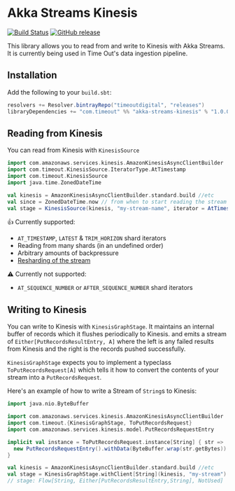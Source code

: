 # Akka Streams Kinesis

[![Build Status](https://travis-ci.org/timeoutdigital/akka-streams-kinesis.svg?branch=master)](https://travis-ci.org/timeoutdigital/akka-streams-kinesis)
[![GitHub release](https://img.shields.io/github/tag/timeoutdigital/akka-streams-kinesis.svg)](https://github.com/timeoutdigital/akka-streams-kinesis/releases)

This library allows you to read from and write to Kinesis with Akka Streams. It is currently 
being used in Time Out's data ingestion pipeline.

## Installation

Add the following to your `build.sbt`:

```scala
resolvers += Resolver.bintrayRepo("timeoutdigital", "releases")
libraryDependencies += "com.timeout" %% "akka-streams-kinesis" % "1.0.0"
```

## Reading from Kinesis

You can read from Kinesis with `KinesisSource`

```scala
import com.amazonaws.services.kinesis.AmazonKinesisAsyncClientBuilder
import com.timeout.KinesisSource.IteratorType.AtTimestamp
import com.timeout.KinesisSource
import java.time.ZonedDateTime

val kinesis = AmazonKinesisAsyncClientBuilder.standard.build //etc
val since = ZonedDateTime.now // from when to start reading the stream
val stage = KinesisSource(kinesis, "my-stream-name", iterator = AtTimestamp(since))
```

👍 Currently supported:

 - `AT_TIMESTAMP`, `LATEST` & `TRIM_HORIZON` shard iterators
 - Reading from many shards (in an undefined order)
 - Arbitrary amounts of backpressure
 - [Resharding of the stream](http://docs.aws.amazon.com/streams/latest/dev/kinesis-using-sdk-java-resharding.html)

⚠️ Currently not supported:

 - `AT_SEQUENCE_NUMBER` or `AFTER_SEQUENCE_NUMBER` shard iterators

## Writing to Kinesis

You can write to Kinesis with `KinesisGraphStage`. It maintains an internal buffer of records which it flushes periodically to Kinesis. and emits a stream of  `Either[PutRecordsResultEntry, A]` where the left is any failed results from Kinesis and the right is the records pushed successfully.

`KinesisGraphStage` expects you to implement a typeclass `ToPutRecordsRequest[A]` which tells it how to convert the contents of your stream into a `PutRecordsRequest`.

Here's an example of how to write a Stream of `String`s to Kinesis:

```scala
import java.nio.ByteBuffer

import com.amazonaws.services.kinesis.AmazonKinesisAsyncClientBuilder
import com.timeout.{KinesisGraphStage, ToPutRecordsRequest}
import com.amazonaws.services.kinesis.model.PutRecordsRequestEntry

implicit val instance = ToPutRecordsRequest.instance[String] { str =>
  new PutRecordsRequestEntry().withData(ByteBuffer.wrap(str.getBytes))
}

val kinesis = AmazonKinesisAsyncClientBuilder.standard.build //etc
val stage = KinesisGraphStage.withClient[String](kinesis, "my-stream")
// stage: Flow[String, Either[PutRecordsResultEntry,String], NotUsed]
```